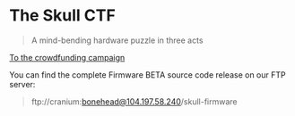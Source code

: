 # The Skull CTF

> A mind-bending hardware puzzle in three acts

[To the crowdfunding campaign](https://www.crowdsupply.com/wokwi/the-skull-ctf/)

You can find the complete Firmware BETA source code release on our FTP server: 

> ftp://cranium:bonehead@104.197.58.240/skull-firmware

